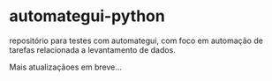 # automategui-python

repositório para testes com automategui, com foco em automação de tarefas relacionada a levantamento de dados.

Mais atualizaçãoes em breve...
